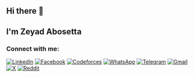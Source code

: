 ## Hi there 👋
## I'm Zeyad Abosetta
### Connect with me:


[![LinkedIn](https://img.shields.io/badge/LinkedIn-%230077B5.svg?style=for-the-badge&logo=linkedin&logoColor=white)](https://www.linkedin.com/in/your-profile)
[![Facebook](https://img.shields.io/badge/Facebook-%231877F2.svg?style=for-the-badge&logo=facebook&logoColor=white)](https://www.facebook.com/your-profile)
[![Codeforces](https://img.shields.io/badge/Codeforces-%23074042.svg?style=for-the-badge&logo=codeforces&logoColor=white)](https://codeforces.com/profile/your-profile)
[![WhatsApp](https://img.shields.io/badge/WhatsApp-%25D366.svg?style=for-the-badge&logo=whatsapp&logoColor=white)](https://wa.me/your-number)
[![Telegram](https://img.shields.io/badge/Telegram-%230077B5.svg?style=for-the-badge&logo=telegram&logoColor=white)](https://t.me/your-username)
[![Gmail](https://img.shields.io/badge/Gmail-D14836?style=for-the-badge&logo=gmail&logoColor=white)](mailto:your-email@gmail.com)
[![X](https://img.shields.io/badge/X-000000?style=for-the-badge&logo=x&logoColor=white)](https://x.com/your-username)
[![Reddit](https://img.shields.io/badge/Reddit-FF4500?style=for-the-badge&logo=reddit&logoColor=white)](https://www.reddit.com/user/your-username)

<!--
**Zeyad-Gamal/Zeyad-Gamal** is a ✨ _special_ ✨ repository because its `README.md` (this file) appears on your GitHub profile.

Here are some ideas to get you started:

- 🔭 I’m currently working on ...
- 🌱 I’m currently learning ...
- 👯 I’m looking to collaborate on ...
- 🤔 I’m looking for help with ...
- 💬 Ask me about ...
- 📫 How to reach me: ...
- 😄 Pronouns: ...
- ⚡ Fun fact: ...
-->
